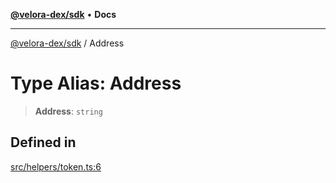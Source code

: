 [**@velora-dex/sdk**](../README.md) • **Docs**

***

[@velora-dex/sdk](../globals.md) / Address

# Type Alias: Address

> **Address**: `string`

## Defined in

[src/helpers/token.ts:6](https://github.com/VeloraDEX/sdk/blob/feat/extend_delta_orders_filtering/src/helpers/token.ts#L6)
